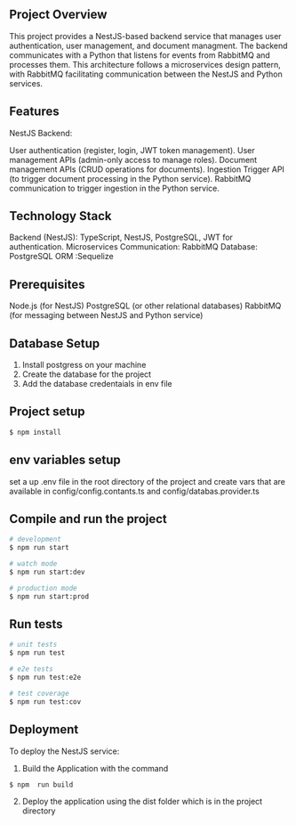 ## Project Overview 
This project provides a NestJS-based backend service that manages user authentication, user management, and document managment. The backend communicates with a Python that listens for events from RabbitMQ and processes them. This architecture follows a microservices design pattern, with RabbitMQ facilitating communication between the NestJS and Python services.

## Features
NestJS Backend:

User authentication (register, login, JWT token management).
User management APIs (admin-only access to manage roles).
Document management APIs (CRUD operations for documents).
Ingestion Trigger API (to trigger document processing in the Python service).
RabbitMQ communication to trigger ingestion in the Python service.

## Technology Stack
Backend (NestJS): TypeScript, NestJS, PostgreSQL, JWT for authentication.
Microservices Communication: RabbitMQ
Database: PostgreSQL
ORM :Sequelize

## Prerequisites
Node.js (for NestJS)
PostgreSQL (or other relational databases)
RabbitMQ (for messaging between NestJS and Python service)

## Database Setup
1. Install postgress on your machine 
2. Create the database for the project 
3. Add the database credentaials in env file 

## Project setup

```bash
$ npm install
```

## env variables setup
set a up .env file in the root directory of the project and create vars that are available in config/config.contants.ts and config/databas.provider.ts

## Compile and run the project

```bash
# development
$ npm run start

# watch mode
$ npm run start:dev

# production mode
$ npm run start:prod
```

## Run tests

```bash
# unit tests
$ npm run test

# e2e tests
$ npm run test:e2e

# test coverage
$ npm run test:cov
```

## Deployment

To deploy the NestJS service:
1. Build the Application with the command 
```bash
$ npm  run build
```
2. Deploy the application using the dist folder which is in the project directory
